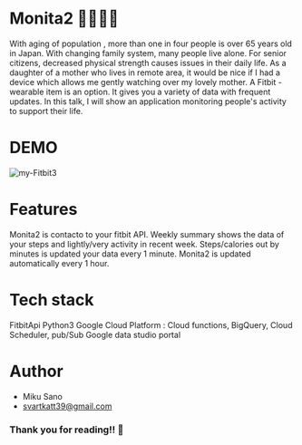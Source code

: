 # Monita2 🚶👩‍🦽🧓
 
With aging of population , more than one in four people is over 65 years old in Japan. With changing family system, many people live alone. For senior citizens, decreased physical strength causes issues in their daily life. As a daughter of a mother who lives in remote area, it would be nice if I had a device which allows me gently watching over my lovely mother. A Fitbit - wearable item is an option. It gives you a variety of data with frequent updates. In this talk, I will show an application monitoring people's activity to support their life.
 
# DEMO

<img src="https://i.ibb.co/CQ6Vwqm/my-Fitbit3.jpg" alt="my-Fitbit3" border="0">
 
# Features
 
Monita2 is contacto to your fitbit API. Weekly summary shows the data of your steps and lightly/very activity in recent week. Steps/calories out by minutes is updated your data every 1 minute. Monita2 is updated automatically every 1 hour. 
  
# Tech stack
FitbitApi
Python3
Google Cloud Platform : Cloud functions, BigQuery, Cloud Scheduler, pub/Sub
Google data studio portal 
 
# Author
 
* Miku Sano
* svartkatt39@gmail.com
 
### Thank you for reading!! 🌈
